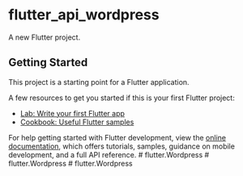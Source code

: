 # flutter_api_wordpress

A new Flutter project.

## Getting Started

This project is a starting point for a Flutter application.

A few resources to get you started if this is your first Flutter project:

- [Lab: Write your first Flutter app](https://docs.flutter.dev/get-started/codelab)
- [Cookbook: Useful Flutter samples](https://docs.flutter.dev/cookbook)

For help getting started with Flutter development, view the
[online documentation](https://docs.flutter.dev/), which offers tutorials,
samples, guidance on mobile development, and a full API reference.
#   f l u t t e r . W o r d p r e s s  
 #   f l u t t e r . W o r d p r e s s  
 #   f l u t t e r . W o r d p r e s s  
 